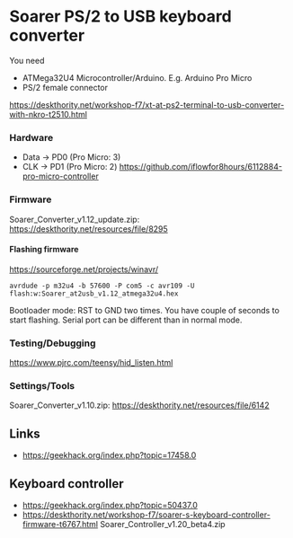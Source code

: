 # Soarer PS/2 to USB keyboard converter
You need
- ATMega32U4 Microcontroller/Arduino. E.g. Arduino Pro Micro
- PS/2 female connector

https://deskthority.net/workshop-f7/xt-at-ps2-terminal-to-usb-converter-with-nkro-t2510.html

### Hardware
- Data -> PD0 (Pro Micro: 3)
- CLK -> PD1 (Pro Micro: 2)
https://github.com/iflowfor8hours/6112884-pro-micro-controller

### Firmware
Soarer_Converter_v1.12_update.zip: https://deskthority.net/resources/file/8295

#### Flashing firmware
https://sourceforge.net/projects/winavr/
```
avrdude -p m32u4 -b 57600 -P com5 -c avr109 -U flash:w:Soarer_at2usb_v1.12_atmega32u4.hex
```
Bootloader mode: RST to GND two times. You have couple of seconds to start flashing. Serial port can be different than in normal mode.


### Testing/Debugging
https://www.pjrc.com/teensy/hid_listen.html

### Settings/Tools
Soarer_Converter_v1.10.zip: https://deskthority.net/resources/file/6142

## Links
- https://geekhack.org/index.php?topic=17458.0


## Keyboard controller
- https://geekhack.org/index.php?topic=50437.0
- https://deskthority.net/workshop-f7/soarer-s-keyboard-controller-firmware-t6767.html
Soarer_Controller_v1.20_beta4.zip


